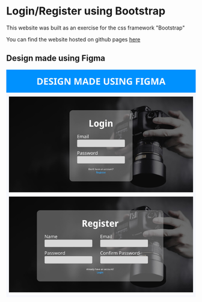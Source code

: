 # Login/Register using Bootstrap

This website was built as an exercise for the css framework "Bootstrap"

You can find the website hosted on github pages [here](https://amr-hammoud.github.io/login-register-bootstrap/)

## Design made using Figma
![Design](assets/images/design.jpg)

